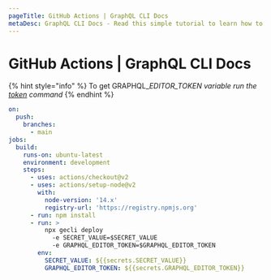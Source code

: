 ```yaml
---
pageTitle: GitHub Actions | GraphQL CLI Docs
metaDesc: GraphQL CLI Docs - Read this simple tutorial to learn how to do a setup for GitHub Actions with GraphQL Editor's shared worker deployment.
---
```


# GitHub Actions | GraphQL CLI Docs

{% hint style="info" %}
To get GRAPHQL\__EDITOR_TOKEN variable run the_ [_token_](/docs/tools/untitled/cloud/deploy-from-repo-using-cli/github-actions/) _command_
{% endhint %}

```yaml
on:
  push:
    branches:
      - main
jobs:
  build:
    runs-on: ubuntu-latest
    environment: development
    steps:
      - uses: actions/checkout@v2
      - uses: actions/setup-node@v2
        with:
          node-version: '14.x'
          registry-url: 'https://registry.npmjs.org'
      - run: npm install
      - run: >
          npx gecli deploy 
            -e SECRET_VALUE=$SECRET_VALUE 
            -e GRAPHQL_EDITOR_TOKEN=$GRAPHQL_EDITOR_TOKEN
        env:
          SECRET_VALUE: ${{secrets.SECRET_VALUE}}
          GRAPHQL_EDITOR_TOKEN: ${{secrets.GRAPHQL_EDITOR_TOKEN}}
```
